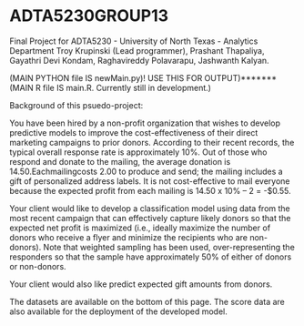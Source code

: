 # ADTA5230GROUP13

Final Project for ADTA5230 - University of North Texas - Analytics Department
Troy Krupinski (Lead programmer), Prashant Thapaliya, Gayathri Devi Kondam, Raghavireddy Polavarapu, Jashwanth Kalyan.


(MAIN PYTHON file IS newMain.py)! USE THIS FOR OUTPUT)*******
(MAIN R file IS main.R. Currently still in development.)


Background of this psuedo-project:

You have been hired by a non-profit organization that wishes to develop predictive models to improve the cost-effectiveness of their direct marketing campaigns to prior donors. According to their recent records, the typical overall response rate is approximately 10%. Out of those who respond and donate to the mailing, the average donation is 14.50.Eachmailingcosts
2.00 to produce and send; the mailing includes a gift of personalized address labels. It is not cost-effective to mail everyone because the expected profit from each mailing is 14.50 x 10% – 2 = -$0.55.

Your client would like to develop a classification model using data from the most recent campaign that can effectively capture likely donors so that the expected net profit is maximized (i.e., ideally maximize the number of donors who receive a flyer and minimize the recipients who are non-donors). Note that weighted sampling has been used, over-representing the responders so that the sample have approximately 50% of either of donors or non-donors.

Your client would also like predict expected gift amounts from donors. 

The datasets are available on the bottom of this page. The score data are also available for the deployment of the developed model. 




